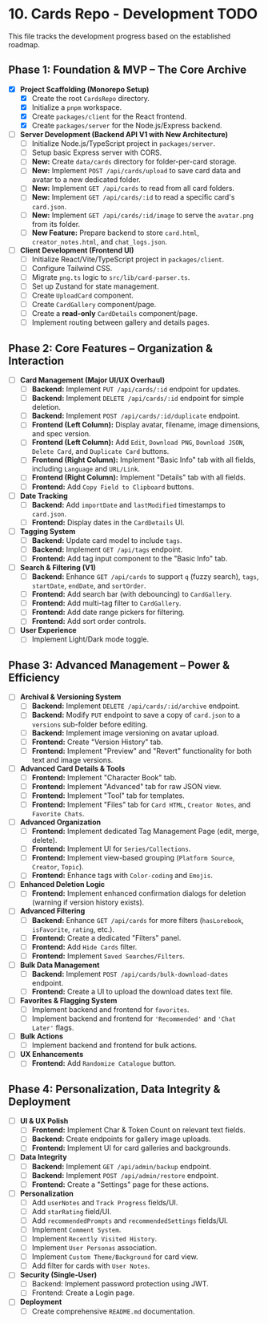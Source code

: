 # 10. Cards Repo - Development TODO

This file tracks the development progress based on the established roadmap.

## Phase 1: Foundation & MVP – The Core Archive
- [x] **Project Scaffolding (Monorepo Setup)**
  - [x] Create the root `CardsRepo` directory.
  - [x] Initialize a `pnpm` workspace.
  - [x] Create `packages/client` for the React frontend.
  - [x] Create `packages/server` for the Node.js/Express backend.
- [ ] **Server Development (Backend API V1 with New Architecture)**
  - [ ] Initialize Node.js/TypeScript project in `packages/server`.
  - [ ] Setup basic Express server with CORS.
  - [ ] **New:** Create `data/cards` directory for folder-per-card storage.
  - [ ] **New:** Implement `POST /api/cards/upload` to save card data and avatar to a new dedicated folder.
  - [ ] **New:** Implement `GET /api/cards` to read from all card folders.
  - [ ] **New:** Implement `GET /api/cards/:id` to read a specific card's `card.json`.
  - [ ] **New:** Implement `GET /api/cards/:id/image` to serve the `avatar.png` from its folder.
  - [ ] **New Feature:** Prepare backend to store `card.html`, `creator_notes.html`, and `chat_logs.json`.
- [ ] **Client Development (Frontend UI)**
  - [ ] Initialize React/Vite/TypeScript project in `packages/client`.
  - [ ] Configure Tailwind CSS.
  - [ ] Migrate `png.ts` logic to `src/lib/card-parser.ts`.
  - [ ] Set up Zustand for state management.
  - [ ] Create `UploadCard` component.
  - [ ] Create `CardGallery` component/page.
  - [ ] Create a **read-only** `CardDetails` component/page.
  - [ ] Implement routing between gallery and details pages.

## Phase 2: Core Features – Organization & Interaction
- [ ] **Card Management (Major UI/UX Overhaul)**
  - [ ] **Backend:** Implement `PUT /api/cards/:id` endpoint for updates.
  - [ ] **Backend:** Implement `DELETE /api/cards/:id` endpoint for simple deletion.
  - [ ] **Backend:** Implement `POST /api/cards/:id/duplicate` endpoint.
  - [ ] **Frontend (Left Column):** Display avatar, filename, image dimensions, and spec version.
  - [ ] **Frontend (Left Column):** Add `Edit`, `Download PNG`, `Download JSON`, `Delete Card`, and `Duplicate Card` buttons.
  - [ ] **Frontend (Right Column):** Implement "Basic Info" tab with all fields, including `Language` and `URL/Link`.
  - [ ] **Frontend (Right Column):** Implement "Details" tab with all fields.
  - [ ] **Frontend:** Add `Copy Field to Clipboard` buttons.
- [ ] **Date Tracking**
  - [ ] **Backend:** Add `importDate` and `lastModified` timestamps to `card.json`.
  - [ ] **Frontend:** Display dates in the `CardDetails` UI.
- [ ] **Tagging System**
  - [ ] **Backend:** Update card model to include `tags`.
  - [ ] **Backend:** Implement `GET /api/tags` endpoint.
  - [ ] **Frontend:** Add tag input component to the "Basic Info" tab.
- [ ] **Search & Filtering (V1)**
  - [ ] **Backend:** Enhance `GET /api/cards` to support `q` (fuzzy search), `tags`, `startDate`, `endDate`, and `sortOrder`.
  - [ ] **Frontend:** Add search bar (with debouncing) to `CardGallery`.
  - [ ] **Frontend:** Add multi-tag filter to `CardGallery`.
  - [ ] **Frontend:** Add date range pickers for filtering.
  - [ ] **Frontend:** Add sort order controls.
- [ ] **User Experience**
  - [ ] Implement Light/Dark mode toggle.

## Phase 3: Advanced Management – Power & Efficiency
- [ ] **Archival & Versioning System**
  - [ ] **Backend:** Implement `DELETE /api/cards/:id/archive` endpoint.
  - [ ] **Backend:** Modify `PUT` endpoint to save a copy of `card.json` to a `versions` sub-folder before editing.
  - [ ] **Backend:** Implement image versioning on avatar upload.
  - [ ] **Frontend:** Create "Version History" tab.
  - [ ] **Frontend:** Implement "Preview" and "Revert" functionality for both text and image versions.
- [ ] **Advanced Card Details & Tools**
  - [ ] **Frontend:** Implement "Character Book" tab.
  - [ ] **Frontend:** Implement "Advanced" tab for raw JSON view.
  - [ ] **Frontend:** Implement "Tool" tab for templates.
  - [ ] **Frontend:** Implement "Files" tab for `Card HTML`, `Creator Notes`, and `Favorite Chats`.
- [ ] **Advanced Organization**
  - [ ] **Frontend:** Implement dedicated Tag Management Page (edit, merge, delete).
  - [ ] **Frontend:** Implement UI for `Series/Collections`.
  - [ ] **Frontend:** Implement view-based grouping (`Platform Source`, `Creator`, `Topic`).
  - [ ] **Frontend:** Enhance tags with `Color-coding` and `Emojis`.
- [ ] **Enhanced Deletion Logic**
  - [ ] **Frontend:** Implement enhanced confirmation dialogs for deletion (warning if version history exists).
- [ ] **Advanced Filtering**
  - [ ] **Backend:** Enhance `GET /api/cards` for more filters (`hasLorebook`, `isFavorite`, `rating`, etc.).
  - [ ] **Frontend:** Create a dedicated "Filters" panel.
  - [ ] **Frontend:** Add `Hide Cards` filter.
  - [ ] **Frontend:** Implement `Saved Searches/Filters`.
- [ ] **Bulk Data Management**
  - [ ] **Backend:** Implement `POST /api/cards/bulk-download-dates` endpoint.
  - [ ] **Frontend:** Create a UI to upload the download dates text file.
- [ ] **Favorites & Flagging System**
  - [ ] Implement backend and frontend for `favorites`.
  - [ ] Implement backend and frontend for `'Recommended'` and `'Chat Later'` flags.
- [ ] **Bulk Actions**
  - [ ] Implement backend and frontend for bulk actions.
- [ ] **UX Enhancements**
  - [ ] **Frontend:** Add `Randomize Catalogue` button.

## Phase 4: Personalization, Data Integrity & Deployment
- [ ] **UI & UX Polish**
  - [ ] **Frontend:** Implement Char & Token Count on relevant text fields.
  - [ ] **Backend:** Create endpoints for gallery image uploads.
  - [ ] **Frontend:** Implement UI for card galleries and backgrounds.
- [ ] **Data Integrity**
  - [ ] **Backend:** Implement `GET /api/admin/backup` endpoint.
  - [ ] **Backend:** Implement `POST /api/admin/restore` endpoint.
  - [ ] **Frontend:** Create a "Settings" page for these actions.
- [ ] **Personalization**
  - [ ] Add `userNotes` and `Track Progress` fields/UI.
  - [ ] Add `starRating` field/UI.
  - [ ] Add `recommendedPrompts` and `recommendedSettings` fields/UI.
  - [ ] Implement `Comment System`.
  - [ ] Implement `Recently Visited History`.
  - [ ] Implement `User Personas` association.
  - [ ] Implement `Custom Theme/Background` for card view.
  - [ ] Add filter for cards with `User Notes`.
- [ ] **Security (Single-User)**
  - [ ] Backend: Implement password protection using JWT.
  - [ ] Frontend: Create a Login page.
- [ ] **Deployment**
  - [ ] Create comprehensive `README.md` documentation.